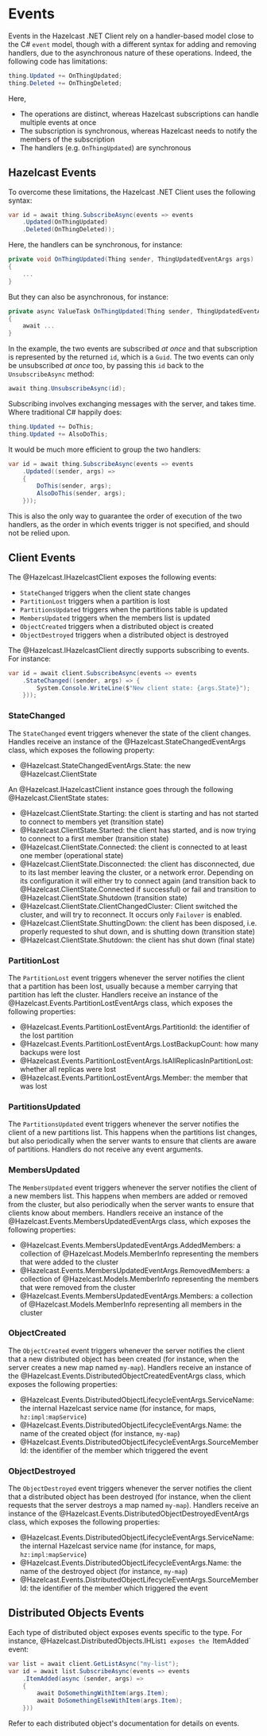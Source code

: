 # Events

Events in the Hazelcast .NET Client rely on a handler-based model close to the C# `event` model, though with a different syntax for adding and removing handlers, due to the asynchronous nature of these operations. Indeed, the following code has limitations:

```csharp
thing.Updated += OnThingUpdated;
thing.Deleted += OnThingDeleted;
```

Here,

* The operations are distinct, whereas Hazelcast subscriptions can handle multiple events at once
* The subscription is synchronous, whereas Hazelcast needs to notify the members of the subscription
* The handlers (e.g. `OnThingUpdated`) are synchronous

## Hazelcast Events

To overcome these limitations, the Hazelcast .NET Client uses the following syntax:

```csharp
var id = await thing.SubscribeAsync(events => events
    .Updated(OnThingUpdated)
    .Deleted(OnThingDeleted));
```

Here, the handlers can be synchronous, for instance:

```csharp
private void OnThingUpdated(Thing sender, ThingUpdatedEventArgs args)
{ 
    ...
}
```

But they can also be asynchronous, for instance:

```csharp
private async ValueTask OnThingUpdated(Thing sender, ThingUpdatedEventArgs args)
{
    await ...
}
```

In the example, the two events are subscribed *at once* and that subscription is represented by the returned `id`, which is a `Guid`. The two events can only be unsubscribed *at once* too, by passing this `id` back to the `UnsubscribeAsync` method:

```csharp
await thing.UnsubscribeAsync(id);
```

Subscribing involves exchanging messages with the server, and takes time. Where traditional C# happily does:

```csharp
thing.Updated += DoThis;
thing.Updated += AlsoDoThis;
```

It would be much more efficient to group the two handlers:

```csharp
var id = await thing.SubscribeAsync(events => events
    .Updated((sender, args) => 
    {
        DoThis(sender, args);
        AlsoDoThis(sender, args);
    }));
```

This is also the only way to guarantee the order of execution of the two handlers, as the order in which events trigger is not specified, and should not be relied upon.

## Client Events

The @Hazelcast.IHazelcastClient exposes the following events:

* `StateChanged` triggers when the client state changes
* `PartitionLost` triggers when a partition is lost
* `PartitionsUpdated` triggers when the partitions table is updated
* `MembersUpdated` triggers when the members list is updated
* `ObjectCreated` triggers when a distributed object is created
* `ObjectDestroyed` triggers when a distributed object is destroyed

The @Hazelcast.IHazelcastClient directly supports subscribing to events. For instance:

```csharp
var id = await client.SubscribeAsync(events => events
    .StateChanged((sender, args) => {
        System.Console.WriteLine($"New client state: {args.State}");
    }));
```

### StateChanged

The `StateChanged` event triggers whenever the state of the client changes. Handles receive an instance of the @Hazelcast.StateChangedEventArgs class, which exposes the following property:
* @Hazelcast.StateChangedEventArgs.State: the new @Hazelcast.ClientState

An @Hazelcast.IHazelcastClient instance goes through the following @Hazelcast.ClientState states:
* @Hazelcast.ClientState.Starting: the client is starting and has not started to connect to members yet (transition state)
* @Hazelcast.ClientState.Started: the client has started, and is now trying to connect to a first member (transition state)
* @Hazelcast.ClientState.Connected: the client is connected to at least one member (operational state)
* @Hazelcast.ClientState.Disconnected: the client has disconnected, due to its last member leaving the cluster, or a network error. Depending on its configuration it will either try to connect again (and transition back to @Hazelcast.ClientState.Connected if successful) or fail and transition to @Hazelcast.ClientState.Shutdown (transition state)
* @Hazelcast.ClientState.ClientChangedCluster: Client switched the cluster, and will try to reconnect. It occurs only `Failover` is enabled.
* @Hazelcast.ClientState.ShuttingDown: the client has been disposed, i.e. properly requested to shut down, and is shutting down (transition state)
* @Hazelcast.ClientState.Shutdown: the client has shut down (final state)

### PartitionLost

The `PartitionLost` event triggers whenever the server notifies the client that a partition has been lost, usually because a member carrying that partition has left the cluster. Handlers receive an instance of the @Hazelcast.Events.PartitionLostEventArgs class, which exposes the following properties:
* @Hazelcast.Events.PartitionLostEventArgs.PartitionId: the identifier of the lost partition
* @Hazelcast.Events.PartitionLostEventArgs.LostBackupCount: how many backups were lost
* @Hazelcast.Events.PartitionLostEventArgs.IsAllReplicasInPartitionLost: whether all replicas were lost
* @Hazelcast.Events.PartitionLostEventArgs.Member: the member that was lost

### PartitionsUpdated

The `PartitionsUpdated` event triggers whenever the server notifies the client of a new partitions list. This happens when the partitions list changes, but also periodically when the server wants to ensure that clients are aware of partitions. Handlers do not receive any event arguments.

### MembersUpdated

The `MembersUpdated` event triggers whenever the server notifies the client of a new members list. This happens when members are added or removed from the cluster, but also periodically when the server wants to ensure that clients know about members. Handlers receive an instance of the @Hazelcast.Events.MembersUpdatedEventArgs class, which exposes the following properties:
* @Hazelcast.Events.MembersUpdatedEventArgs.AddedMembers: a collection of @Hazelcast.Models.MemberInfo representing the members that were added to the cluster
* @Hazelcast.Events.MembersUpdatedEventArgs.RemovedMembers: a collection of @Hazelcast.Models.MemberInfo representing the members that were removed from the cluster
* @Hazelcast.Events.MembersUpdatedEventArgs.Members: a collection of @Hazelcast.Models.MemberInfo representing all members in the cluster

### ObjectCreated

The `ObjectCreated` event triggers whenever the server notifies the client that a new distributed object has been created (for instance, when the server creates a new map named `my-map`). Handlers receive an instance of the @Hazelcast.Events.DistributedObjectCreatedEventArgs class, which exposes the following properties:
* @Hazelcast.Events.DistributedObjectLifecycleEventArgs.ServiceName: the internal Hazelcast service name (for instance, for maps, `hz:impl:mapService`)
* @Hazelcast.Events.DistributedObjectLifecycleEventArgs.Name: the name of the created object (for instance, `my-map`)
* @Hazelcast.Events.DistributedObjectLifecycleEventArgs.SourceMemberId: the identifier of the member which triggered the event

### ObjectDestroyed

The `ObjectDestroyed` event triggers whenever the server notifies the client that a distributed object has been destroyed (for instance, when the client requests that the server destroys a map named `my-map`). Handlers receive an instance of the @Hazelcast.Events.DistributedObjectDestroyedEventArgs class, which exposes the following properties:
* @Hazelcast.Events.DistributedObjectLifecycleEventArgs.ServiceName: the internal Hazelcast service name (for instance, for maps, `hz:impl:mapService`)
* @Hazelcast.Events.DistributedObjectLifecycleEventArgs.Name: the name of the destroyed object (for instance, `my-map`)
* @Hazelcast.Events.DistributedObjectLifecycleEventArgs.SourceMemberId: the identifier of the member which triggered the event

## Distributed Objects Events

Each type of distributed object exposes events specific to the type. For instance, @Hazelcast.DistributedObjects.IHList`1 exposes the `ItemAdded` event:

```csharp
var list = await client.GetListAsync("my-list");
var id = await list.SubscribeAsync(events => events
    .ItemAdded(async (sender, args) => 
    {
        await DoSomethingWithItem(args.Item);
        await DoSomethingElseWithItem(args.Item);
    }))
```

Refer to each distributed object's documentation for details on events.